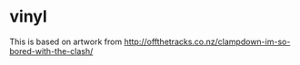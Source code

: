 # vinyl

This is based on artwork from http://offthetracks.co.nz/clampdown-im-so-bored-with-the-clash/
